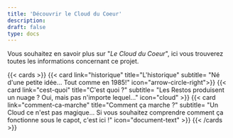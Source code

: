 ```yaml
---
title: 'Découvrir le Cloud du Coeur'
description:
draft: false
type: docs
---
```


Vous souhaitez en savoir plus sur "*Le Cloud du Coeur*", ici vous trouverez toutes les informations concernant ce projet.

{{< cards >}}
  {{< card link="historique" title="L'historique" subtitle= "Né d'une petite idée... Tout comme en 1985!" icon="arrow-circle-right">}}
  {{< card link="cest-quoi" title="C'est quoi ?" subtitle= "Les Restos produisent un nuage ? Oui, mais pas n'importe lequel..." icon="cloud" >}}
  {{< card link="comment-ca-marche" title="Comment ça marche ?" subtitle= "Un Cloud ce n'est pas magique... Si vous souhaitez comprendre comment ça fonctionne sous le capot, c'est ici !" icon="document-text" >}}
{{< /cards >}}
